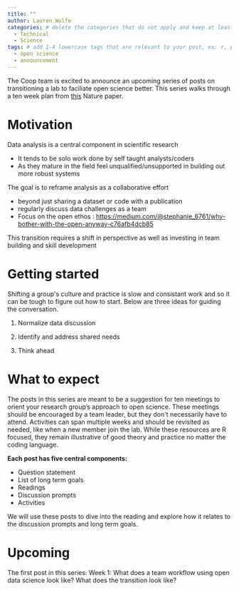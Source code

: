 ```yaml
---
title: "" 
author: Lauren Wolfe
categories: # delete the categories that do not apply and keep at least one
  - Technical
  - Science
tags: # add 1-4 lowercase tags that are relevant to your post, ex: r, python, genomics, workflows
  - open science
  - announcement
---
```


The Coop team is excited to announce an upcoming series of posts on transitioning a lab to faciliate open science better. This series walks through a ten week plan from [this](https://www.nature.com/articles/d41586-019-03335-4) Nature paper.

# Motivation

Data analysis is a central component in scientific research
- It tends to be solo work done by self taught analysts/coders
- As they mature in the field feel unqualified/unsupported in building out more robust systems 

The goal is to reframe analysis as a collaborative effort
- beyond just sharing a dataset or code with a publication
- regularly discuss data challenges as a team
- Focus on the open ethos : https://medium.com/@stephanie_6761/why-bother-with-the-open-anyway-c76afb4dcb85

This transition requires a shift in perspective as well as investing in team building and skill development

# Getting started

Shifting a group's culture and practice is slow and consistant work and so it can be tough to figure out how to start. Below are three ideas for guiding the conversation.

1. Normalize data discussion

2. Identify and address shared needs

3. Think ahead

# What to expect

The posts in this series are meant to be a suggestion for ten meetings to orient your research group’s approach to open science. These meetings should be encouraged by a team leader, but they don't necessarily have to attend. Activities can span multiple weeks and should be revisited as needed, like when a new member join the lab. While these resources are R focused, they remain illustrative of good theory and practice no matter the coding language.

**Each post has five central components:**
- Question statement
- List of long term goals
- Readings
- Discussion prompts
- Activities

We will use these posts to dive into the reading and explore how it relates to the discussion prompts and long term goals.

# Upcoming

The first post in this series: Week 1: What does a team workflow using open data science look like? What does the transition look like?
